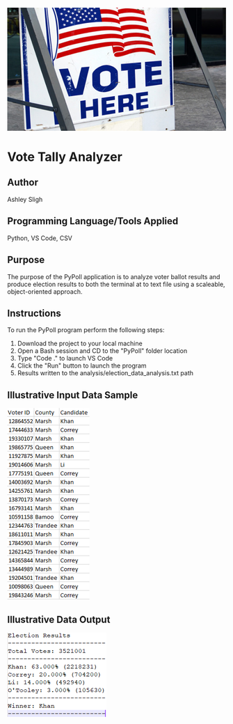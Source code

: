 ![Vote](Images/VoteLogo.png)

# Vote Tally Analyzer

## Author

Ashley Sligh

## Programming Language/Tools Applied

Python, VS Code, CSV

## Purpose

The purpose of the PyPoll application is to analyze voter ballot results and produce election results to both the terminal at to text file using a scaleable, object-oriented approach.

## Instructions

To run the PyPoll program perform the following steps:
1) Download the project to your local machine
2) Open a Bash session and CD to the "PyPoll" folder location
3) Type "Code ." to launch VS Code
4) Click the "Run" button to launch the program
5) Results written to the analysis/election_data_analysis.txt path

## Illustrative Input Data Sample

![Vote](Images/IllustrativeDataInput.png)

## Illustrative Data Output

![Vote](Images/IllustrativeDataOutput.png)
